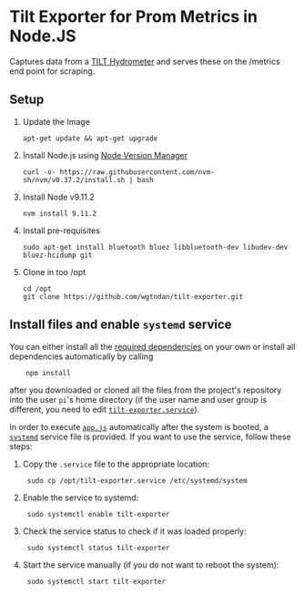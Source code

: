 # Tilt Exporter for Prom Metrics in Node.JS

Captures data from a [TILT Hydrometer](https://tilthydrometer.com/) and serves these on the /metrics end point for scraping.

## Setup
1. Update the Image
    
    ``` 
    apt-get update && apt-get upgrade 
1. Install Node.js using [Node Version Manager](https://github.com/nvm-sh/nvm#install--update-script)
    
    ``` 
    curl -o- https://raw.githubusercontent.com/nvm-sh/nvm/v0.37.2/install.sh | bash
1. Install Node v9.11.2

    ```
    nvm install 9.11.2
1. Install pre-requisites

    ``` 
    sudo apt-get install bluetooth bluez libbluetooth-dev libudev-dev bluez-hcidump git 
1. Clone in too /opt

    ``` 
    cd /opt
    git clone https://github.com/wgtndan/tilt-exporter.git
    ```


## Install files and enable `systemd` service
You can either install all the [required dependencies](license-information-and-module-dependencies) on your own or install all dependencies automatically by calling

        npm install

after you downloaded or cloned all the files from the project's repository into the user `pi`'s home directory (if the user name and user group is different, you need to edit [`tilt-exporter.service`](tilt-exporter.service)).

In order to execute [`app.js`](app.js) automatically after the system is booted, a [`systemd`](https://en.wikipedia.org/wiki/Systemd) service file is provided. If you want to use the service, follow these steps:

1. Copy the `.service` file to the appropriate location:

        sudo cp /opt/tilt-exporter.service /etc/systemd/system

1. Enable the service to systemd:

        sudo systemctl enable tilt-exporter

1. Check the service status to check if it was loaded properly:

        sudo systemctl status tilt-exporter

1. Start the service manually (if you do not want to reboot the system):

        sudo systemctl start tilt-exporter

